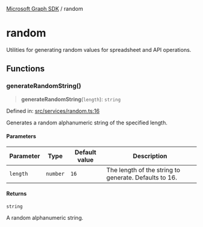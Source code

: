 [Microsoft Graph SDK](README.md) / random

# random

Utilities for generating random values for spreadsheet and API operations.

## Functions

### generateRandomString()

> **generateRandomString**(`length`): `string`

Defined in: [src/services/random.ts:16](https://github.com/Future-Secure-AI/microsoft-graph/blob/main/src/services/random.ts#L16)

Generates a random alphanumeric string of the specified length.

#### Parameters

| Parameter | Type | Default value | Description |
| ------ | ------ | ------ | ------ |
| `length` | `number` | `16` | The length of the string to generate. Defaults to 16. |

#### Returns

`string`

A random alphanumeric string.
